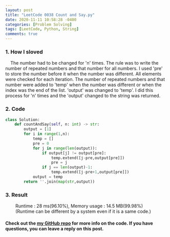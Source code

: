 ```yaml
---
layout: post
title: "LeetCode 0038 Count and Say.py"
date: 2020-11-11 10:58:28 -0400
categories: [Problem Solving]
tags: [LeetCode, Python, String]
comments: true
---
```


### 1. How I sloved
&nbsp;&nbsp;&nbsp;&nbsp;The number had to be changed for 'n' times. The rule was to write the number of repeated numbers and that number for all numbers. I used 'pre' to store the number before it when the number was different. All elements were checked for each iteration. The number of repeated numbers and that number were added to 'temp' when the number was different or when the index was the end of the list. 'output' was changed to 'temp'. I did this process for 'n' times and the 'output' changed to the string was returned.

### 2. Code
```python
class Solution:
    def countAndSay(self, n: int) -> str:
        output = [1]
        for i in range(1,n):
            temp = []
            pre = 0
            for j in range(len(output)):
                if output[j] != output[pre]:
                    temp.extend([j-pre,output[pre]])
                    pre = j
                if j == len(output)-1:
                    temp.extend([j-pre+1,output[pre]])
            output = temp
        return ''.join(map(str,output))
```

### 3. Result
&nbsp;&nbsp;&nbsp;&nbsp;&nbsp;&nbsp;&nbsp;&nbsp;Runtime : 28 ms(96.10%), Memory usage : 14.5 MB(99.98%)  
&nbsp;&nbsp;&nbsp;&nbsp;&nbsp;&nbsp;&nbsp;&nbsp;(Runtime can be different by a system even if it is a same code.)

#### Check out the [my GitHub repo][hyuk-gh] for more info on the code. If you have questions, you can leave a reply on this post.
[hyuk-gh]:   https://github.com/dlgur1994/StudyAlgorithms

